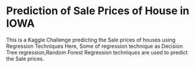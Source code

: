 # Prediction of Sale Prices of House in IOWA
This is a Kaggle Challenge predicting the Sale prices of houses using Regression Techniques
Here, Some of regression technique as Decision Tree regression,Random Forest Regression techniques are used to 
predict the Sale prices. 
